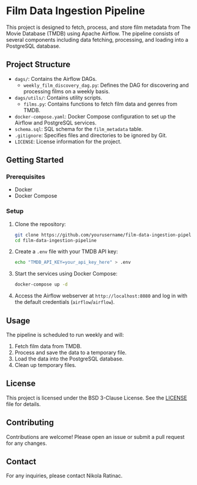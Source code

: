 # Film Data Ingestion Pipeline

This project is designed to fetch, process, and store film metadata from The
Movie Database (TMDB) using Apache Airflow. The pipeline consists of several
components including data fetching, processing, and loading into a PostgreSQL
database.

## Project Structure

-   `dags/`: Contains the Airflow DAGs.
    -   `weekly_film_discovery_dag.py`: Defines the DAG for discovering and
        processing films on a weekly basis.
-   `dags/utils/`: Contains utility scripts.
    -   `films.py`: Contains functions to fetch film data and genres from TMDB.
-   `docker-compose.yaml`: Docker Compose configuration to set up the Airflow
    and PostgreSQL services.
-   `schema.sql`: SQL schema for the `film_metadata` table.
-   `.gitignore`: Specifies files and directories to be ignored by Git.
-   `LICENSE`: License information for the project.

## Getting Started

### Prerequisites

-   Docker
-   Docker Compose

### Setup

1. Clone the repository:

    ```sh
    git clone https://github.com/yourusername/film-data-ingestion-pipeline.git
    cd film-data-ingestion-pipeline
    ```

2. Create a `.env` file with your TMDB API key:

    ```sh
    echo "TMDB_API_KEY=your_api_key_here" > .env
    ```

3. Start the services using Docker Compose:

    ```sh
    docker-compose up -d
    ```

4. Access the Airflow webserver at `http://localhost:8080` and log in with the
   default credentials (`airflow`/`airflow`).

## Usage

The pipeline is scheduled to run weekly and will:

1. Fetch film data from TMDB.
2. Process and save the data to a temporary file.
3. Load the data into the PostgreSQL database.
4. Clean up temporary files.

## License

This project is licensed under the BSD 3-Clause License. See the
[LICENSE](./LICENSE) file for details.

## Contributing

Contributions are welcome! Please open an issue or submit a pull request for any
changes.

## Contact

For any inquiries, please contact Nikola Ratinac.
